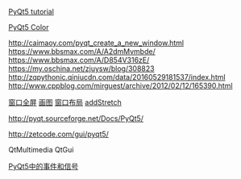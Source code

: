 [PyQt5 tutorial](http://zetcode.com/gui/pyqt5/)

[PyQt5 Color](https://pythonspot.com/en/pyqt5-colors/)

http://caimaoy.com/pyqt_create_a_new_window.html
https://www.bbsmax.com/A/A2dmMvmbde/
https://www.bbsmax.com/A/D854V316zE/
https://my.oschina.net/zjuysw/blog/308823
http://zqpythonic.qiniucdn.com/data/20160529181537/index.html
http://www.cppblog.com/mirguest/archive/2012/02/12/165390.html

[窗口全屏](http://qimo601.iteye.com/blog/1409641)
[画图](http://zetcode.com/gui/pyqt4/drawing/)
[窗口布局](http://blog.sina.com.cn/s/blog_4b5039210100h5f8.html)
[addStretch](http://blog.csdn.net/xj626852095/article/details/10374659)



http://pyqt.sourceforge.net/Docs/PyQt5/

http://zetcode.com/gui/pyqt5/

QtMultimedia
QtGui

[PyQt5中的事件和信号
](http://www.cnblogs.com/archisama/p/5454200.html)
